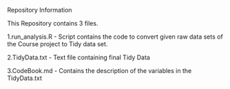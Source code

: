 Repository Information

This Repository contains 3 files.

1.run_analysis.R - Script contains the code to convert given raw data sets of the Course project to Tidy data set.

2.TidyData.txt - Text file containing final Tidy Data 

3.CodeBook.md - Contains the description of the variables in the TidyData.txt